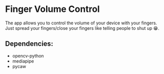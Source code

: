 # Finger Volume Control

The app allows you to control the volume of your device with your fingers. Just spread your fingers/close your fingers like telling people to shut up 😁.

## Dependencies:
- opencv-python
- mediapipe
- pycaw
